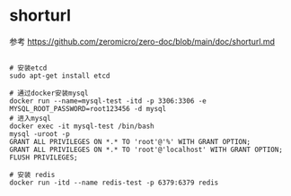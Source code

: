 # shorturl


参考 https://github.com/zeromicro/zero-doc/blob/main/doc/shorturl.md


```

# 安装etcd
sudo apt-get install etcd

# 通过docker安装mysql
docker run --name=mysql-test -itd -p 3306:3306 -e MYSQL_ROOT_PASSWORD=root123456 -d mysql
# 进入mysql
docker exec -it mysql-test /bin/bash
mysql -uroot -p
GRANT ALL PRIVILEGES ON *.* TO 'root'@'%' WITH GRANT OPTION;
GRANT ALL PRIVILEGES ON *.* TO 'root'@'localhost' WITH GRANT OPTION;
FLUSH PRIVILEGES;

# 安装 redis
docker run -itd --name redis-test -p 6379:6379 redis
```